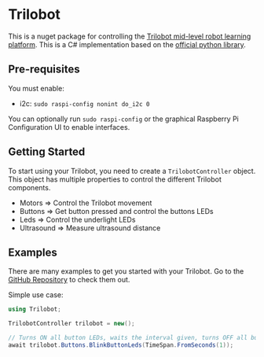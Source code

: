 # Trilobot

This is a nuget package for controlling the [Trilobot mid-level robot learning platform](https://shop.pimoroni.com/products/trilobot?variant=39594077093971). This is a C# implementation based on the [official python library](https://github.com/pimoroni/trilobot-python).

## Pre-requisites

You must enable:

* i2c: `sudo raspi-config nonint do_i2c 0`

You can optionally run `sudo raspi-config` or the graphical Raspberry Pi Configuration UI to enable interfaces.

## Getting Started

To start using your Trilobot, you need to create a `TrilobotController` object. This object has multiple properties to control the different Trilobot components.

* Motors => Control the Trilobot movement
* Buttons => Get button pressed and control the buttons LEDs
* Leds => Control the underlight LEDs
* Ultrasound => Measure ultrasound distance

## Examples

There are many examples to get you started with your Trilobot. Go to the [GitHub Repository](https://github.com/pedroveiga99/trilobot-nuget/tree/main/Trilobot/examples) to check them out.

Simple use case:
```csharp
using Trilobot;

TrilobotController trilobot = new();

// Turns ON all button LEDs, waits the interval given, turns OFF all button LEDs
await trilobot.Buttons.BlinkButtonLeds(TimeSpan.FromSeconds(1));
```